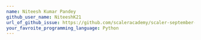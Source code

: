 ```yaml
---
name: Niteesh Kumar Pandey 
github_user_name: NiteeshK21
url_of_github_issue: https://github.com/scaleracademy/scaler-september-open-source-challenge/issues/377
your_favroite_programming_language: Python
---
```

